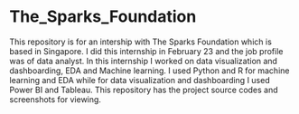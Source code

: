 # The_Sparks_Foundation

This repository is for an intership with The Sparks Foundation which is based in Singapore. I did this internship in February 23 and the job profile was of data analyst.
In this internship I worked on data visualization and dashboarding, EDA and Machine learning. I used Python and R for machine learning and EDA while for data visualization and dashboarding  I used Power BI and Tableau. 
This repository has the project source codes and screenshots for viewing. 
